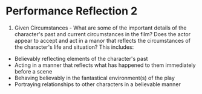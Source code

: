# Performance Reflection 2

1. Given Circumstances - What are some of the important details of the character's past and current circumstances in the film? Does the actor appear to accept and act in a manor that reflects the circumstances of the character's life and situation? This includes:

-   Believably reflecting elements of the character's past
-   Acting in a manner that reflects what has happened to them immediately before a scene
-   Behaving believably in the fantastical environment(s) of the play
-   Portraying relationships to other characters in a believable manner
<!--stackedit_data:
eyJoaXN0b3J5IjpbLTE5NDg1OTY0MTNdfQ==
-->
